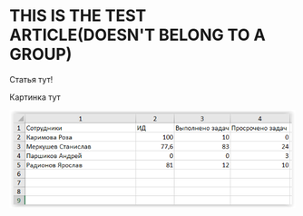# THIS IS THE TEST ARTICLE\(DOESN'T BELONG TO A GROUP\)

Статья тут!

Картинка тут

![](.gitbook/assets/07%20%281%29%20%281%29.png)

